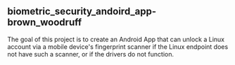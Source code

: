 ## biometric_security_andoird_app-brown_woodruff

The goal of this project is to create an Android App that can unlock a Linux account via a mobile device's fingerprint scanner if the Linux endpoint does not have such a scanner, or if the drivers do not function.
